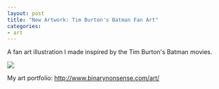 ```yaml
---
layout: post
title: "New Artwork: Tim Burton's Batman Fan Art"
categories:
- art
---
```


<p>
A fan art illustration I made inspired by the Tim Burton's Batman movies.
</p>

<p>
<img src="http://www.binarynonsense.com/imgs/art/full/alvaro-garcia-batman89-01-reducedforweb.jpg" class="tall-img" />
</p>

<p>My art portfolio: <a href="http://www.binarynonsense.com/art/">http://www.binarynonsense.com/art/</a></p>
